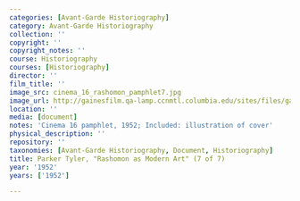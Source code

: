 ```yaml
---
categories: [Avant-Garde Historiography]
category: Avant-Garde Historiography
collection: ''
copyright: ''
copyright_notes: ''
course: Historiography
courses: [Historiography]
director: ''
film_title: ''
image_src: cinema_16_rashomon_pamphlet7.jpg
image_url: http://gainesfilm.qa-lamp.ccnmtl.columbia.edu/sites/files/gainesfilm/images/cinema_16_rashomon_pamphlet7.jpg
location: ''
media: [document]
notes: 'Cinema 16 pamphlet, 1952; Included: illustration of cover'
physical_description: ''
repository: ''
taxonomies: [Avant-Garde Historiography, Document, Historiography]
title: Parker Tyler, "Rashomon as Modern Art" (7 of 7)
year: '1952'
years: ['1952']

---
```

